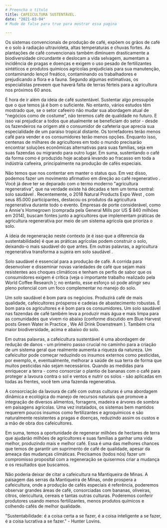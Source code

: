 ```yaml
---
# Preencha o título
title: CAFEICULTURA SUSTENTÁVEL.
date: "2021-03-04"
# Mude de false para true para mostrar essa pagina

---
```

Os sistemas convencionais  de produção de café, expõem os grãos de café e o solo à radiação ultravioleta, altas temperaturas e chuvas fortes. As plantações de café convencionais também diminuem drasticamente a biodiversidade circundante e deslocam a vida selvagem, aumentam a incidência de pragas e doenças e exigem o uso pesado de fertilizantes sintéticos e produtos químicos agrícolas prejudiciais para sua manutenção, contaminando lençol freático, contaminando os trabalhadores e prejudicando a flora e a fauna. Segundo algumas estimativas, os especialistas preveem que haverá falta de terras férteis para a agricultura nos próximos 60 anos. 

É hora de ir além da ideia de café sustentável. Sustentar algo pressupõe que o que temos já é bom o suficiente. No entanto, vários estudos têm mostrado que, se o setor cafeeiro não mudar sua abordagem atual de “negócios como de costume”, não teremos café de qualidade no futuro. E isso vai prejudicar a todos que atualmente se beneficiam do setor - desde os fazendeiros na origem até o consumidor de cafeteria que aprecia sua especialidade de um paraíso tropical distante. Os torrefadores terão menos café para vender e os consumidores terão menos opções. Enquanto isso, centenas de milhares de agricultores em todo o mundo precisarão encontrar soluções econômicas alternativas para suas famílias, seja em suas fazendas ou migrando para outro lugar. Em suma, sustentando o café da forma como é produzido hoje acabará levando ao fracasso em toda a indústria cafeeira, principalmente na produção de  cafés especiais. 

Não temos que nos contentar em manter o status quo. Em vez disso, podemos fazer um movimento afirmativo em direção ao café regenerativo . Você já deve ter se deparado com o termo moderno "agricultura regenerativa", que na verdade existe há décadas e tem um tema central:  solo saudável . Recentemente, o 2018 Natural Products Expo West , com seus 85.000 participantes, destacou os produtos da agricultura regenerativa durante todo o evento. Empresas de porte considerável, como a Annie's Homegrown (comprada pela General Mills por US $ 840 milhões em 2014), buscam fontes junto a agricultores que implementam práticas de agricultura regenerativa  por meio de um sistema agrícola que prioriza o solo.

A ideia de regeneração neste contexto (e é isso que a diferencia da sustentabilidade) é que as práticas agrícolas podem construir o solo, deixando-o mais saudável do que antes. Em outras palavras, a agricultura regenerativa transforma a sujeira em solo saudável . 

Solo saudável é essencial para a produção de café. A corrida para desenvolver e disseminar novas variedades de café que sejam mais resistentes aos choques climáticos e tenham os perfis de sabor que os consumidores exigem é crítica (veja o importante trabalho realizado pela World Coffee Research ); no entanto, esse esforço só pode atingir seu pleno potencial com um foco complementar no manejo do solo. 

Um solo saudável é bom para os negócios. Produzirá  café de mais qualidade, cafeicultores prósperos e cadeias de abastecimento robustas.  É bom para os agricultores e é bom para os consumidores. Um solo saudável nas fazendas de café também leva a produzir mais água e mais limpa para as comunidades que vivem rio abaixo (conforme discutido em Blue Harvest posts Green Water in Practice , We All Drink Downstream ). Também cria maior biodiversidade, acima e abaixo do solo.

Em outras palavras, a cafeicultura sustentável é uma abordagem de redução de danos - um primeiro passo crucial no caminho para a criação de um sistema geral que realmente aumenta a riqueza da natureza. Um cafeicultor pode começar reduzindo os insumos externos como pesticidas, por exemplo, e, eventualmente, melhorar a saúde de sua terra de forma que muitos pesticidas não sejam necessários. Quando as medidas para enriquecer a terra - como consorciar o plantio de bananas com o café para proteger a lavoura contra o sol e ventos e nutrir os solos - são aplicadas em todas as frentes, você tem uma fazenda regenerativa.

A consorciação da lavoura de café com outras culturas é uma abordagem dinâmica e ecológica do manejo de recursos naturais que promove a integração de diversos alimentos, forragens, madeira e árvores de sombra em paisagens agrícolas. Uma vez instalados, os sistemas bem mantidos requerem poucos insumos como fertilizantes e agroquímicos e são naturalmente resistentes a pragas e doenças, reduzindo assim os custos e a mão de obra dos cafeicultores.

Em suma, temos a oportunidade de regenerar milhões de hectares de terra que ajudarão milhões de agricultores e suas famílias a ganhar uma vida melhor, produzindo mais e melhor café. Essa é uma das melhores chances que temos de garantir um suprimento de café de qualidade, apesar da ameaça das mudanças climáticas. Precisamos (todos nós) fazer um compromisso proposital com a regeneração se quisermos criar a mudança e os resultados que buscamos.

Não poderia deixar de citar a cafeicultura na Mantiqueira de Minas. A paisagem das serras da Mantiqueira de Minas, onde prospera a cafeicultura, onde a produção de cafés especiais é referência, poderemos observar grandes áreas de café, consorciadas com bananas, oliveiras, citros,  olericultura, cereais e tantas outras culturas. Poderemos conferir produtores usando menos fertilizantes, menos produtos químicos e colhendo cafés de melhor qualidade. 

"Sustentabilidade: é a coisa certa a se fazer, é a coisa inteligente a se fazer, é a coisa lucrativa a se fazer." -  Hunter Lovins.
